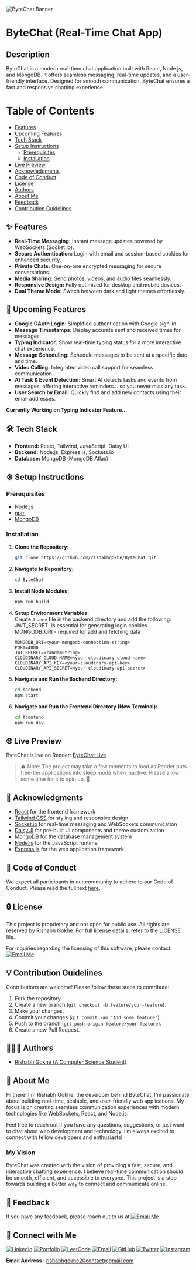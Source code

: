 
![ByteChat Banner](https://res.cloudinary.com/dnytagac4/image/upload/v1741967602/ByteChat_Poster_qesrxh.png)

# ByteChat (Real-Time Chat App)

## Description

ByteChat is a modern real-time chat application built with React, Node.js, and MongoDB. It offers seamless messaging, real-time updates, and a user-friendly interface. Designed for smooth communication, ByteChat ensures a fast and responsive chatting experience.  

# Table of Contents

  - [Features](#-features)
  - [Upcoming Features](#-upcoming-features)
  - [Tech Stack](#️-tech-stack)
  - [Setup Instructions](#️-setup-instructions)
    - [Prerequisites](#prerequisites)
    - [Installation](#installation)
  - [Live Preview](#-live-preview)
  - [Acknowledgments](#-acknowledgments)
  - [Code of Conduct](#-code-of-conduct)
  - [License](#-license)
  - [Authors](#-authors)
  - [About Me](#-about-me)
  - [Feedback](#-feedback)
  - [Contribution Guidelines](#-contribution-guidelines)

## ✨ Features  

- **Real-Time Messaging:** Instant message updates powered by WebSockets (Socket.io).  
- **Secure Authentication:** Login with email and session-based cookies for enhanced security.  
- **Private Chats:** One-on-one encrypted messaging for secure conversations.  
- **Media Sharing:** Send photos, videos, and audio files seamlessly.  
- **Responsive Design:** Fully optimized for desktop and mobile devices.  
- **Dual Theme Mode:** Switch between dark and light themes effortlessly.  

## 🚀 Upcoming Features  

- **Google OAuth Login:** Simplified authentication with Google sign-in.  
- **Message Timestamps:** Display accurate sent and received times for messages.  
- **Typing Indicator:** Show real-time typing status for a more interactive chat experience.  
- **Message Scheduling:** Schedule messages to be sent at a specific date and time.  
- **Video Calling:** Integrated video call support for seamless communication.  
- **AI Task & Event Detection:** Smart AI detects tasks and events from messages, offering interactive reminders... so you never miss any task.  
- **User Search by Email:** Quickly find and add new contacts using their email addresses.  

**Currently Working on Typing Indicator Feature...**


## 🛠️ Tech Stack

- **Frontend:** React, Tailwind, JavaScript, Daisy UI
- **Backend:** Node.js, Express.js, Sockets.io
- **Database:** MongoDB (MongoDB Atlas)

## ⚙️ Setup Instructions

### Prerequisites

- [Node.js](https://nodejs.org/)
- [npm](https://www.npmjs.com/)
- [MongoDB](https://www.mongodb.com/)

### Installation

1. **Clone the Repository:**
   ```bash
   git clone https://github.com/rishabhgokhe/ByteChat.git

2. **Navigate to Repository:**
    ```bash
    cd ByteChat

3. **Install Node Modules:**
    ```bash
    npm run build

4. **Setup Environment Variables:**  
   Create a `.env` file in the backend directory and add the following:  
       JWT_SECRET- is essential for generating login cookies
       <br/>
       MONGODB_URI - required for add and fetching data
       <br/>
   ```plaintext
   MONGODB_URI=<your-mongodb-connection-string>
   PORT=4000
   JWT_SECRET=<randomString>
   CLOUDINARY_CLOUD_NAME=<your-cloudinary-cloud-name>
   CLOUDINARY_API_KEY=<your-cloudinary-api-key>
   CLOUDINARY_API_SECRET=<your-cloudinary-api-secret>

5. **Navigate and Run the Backend Directory:**
    ```bash
    cd backend
    npm start

6. **Navigate and Run the Frontend Directory (New Terminal):**  
   ```bash
   cd frontend
   npm run dev

## 🌐 Live Preview

ByteChat is live on Render: [ByteChat Live](https://bytechat-ltd0.onrender.com/login)  
> ⚠ Note: The project may take a few moments to load as Render puts free-tier applications into sleep mode when inactive. Please allow some time for it to spin up. 🚀


## 🙌 Acknowledgments

- [React](https://react.dev/) for the frontend framework  
- [Tailwind CSS](https://tailwindcss.com/) for styling and responsive design
- [Socket.io](https://socket.io/) for real-time messaging and WebSockets communication
- [DaisyUI](https://daisyui.com/) for pre-built UI components and theme customization
- [MongoDB](https://www.mongodb.com/) for the database management system
- [Node.js](https://nodejs.org/) for the JavaScript runtime  
- [Express.js](https://expressjs.com/) for the web application framework

## 📜 Code of Conduct

We expect all participants in our community to adhere to our Code of Conduct. Please read the full text [here](CODE_OF_CONDUCT.md).

## 🔒 License

This project is proprietary and not open for public use. All rights are reserved by Rishabh Gokhe.
For full license details, refer to the [LICENSE](LICENSE) file.

For inquiries regarding the licensing of this software, please contact: [![Email Me](https://img.shields.io/badge/Email-Me-black?style=flat&logo=[YOUR_ICON_URL]&logoColor=white)](mailto:rishabhgokhe20contact@gmail.com)


## 💡 Contribution Guidelines

Contributions are welcome! Please follow these steps to contribute:
1. Fork the repository.
2. Create a new branch (`git checkout -b feature/your-feature`).
3. Make your changes.
4. Commit your changes (`git commit -am 'Add some feature'`).
5. Push to the branch (`git push origin feature/your-feature`).
6. Create a new Pull Request.

## 👨🏻‍💻 Authors

- [Rishabh Gokhe (A Computer Science Student)](https://www.github.com/rishabhgokhe)

## 🚀 About Me  

Hi there! I'm Rishabh Gokhe, the developer behind ByteChat. I'm passionate about building real-time, scalable, and user-friendly web applications. My focus is on creating seamless communication experiences with modern technologies like WebSockets, React, and Node.js.  

Feel free to reach out if you have any questions, suggestions, or just want to chat about web development and technology. I’m always excited to connect with fellow developers and enthusiasts!  

### My Vision  

ByteChat was created with the vision of providing a fast, secure, and interactive chatting experience. I believe real-time communication should be smooth, efficient, and accessible to everyone. This project is a step towards building a better way to connect and communicate online.

## 📨 Feedback

If you have any feedback, please reach out to us at 
[![Email Me](https://img.shields.io/badge/Email-Me-black?style=flat&logo=[YOUR_ICON_URL]&logoColor=white)](mailto:rishabhgokhe20contact@gmail.com)

## 🔗 Connect with Me

[![LinkedIn](https://img.shields.io/badge/LinkedIn-0A66C2?style=for-the-badge&logo=linkedin&logoColor=white)](https://linkedin.com/in/rishabh-gokhe-22168b287)
[![Portfolio](https://img.shields.io/badge/Portfolio-000000?style=for-the-badge&logo=outline&logoColor=white)](https://portfolio-rishabhgokhe.vercel.app/)
[![LeetCode](https://img.shields.io/badge/LeetCode-FFA116?style=for-the-badge&logo=leetcode&logoColor=white)](https://leetcode.com/u/rishabh_gokhe/)
[![Email](https://img.shields.io/badge/Email-D14836?style=for-the-badge&logo=gmail&logoColor=white)](mailto:rishabhgokhe20contact@gmail.com)
[![GitHub](https://img.shields.io/badge/GitHub-181717?style=for-the-badge&logo=github&logoColor=white)](https://github.com/rishabhgokhe)
[![Twitter](https://img.shields.io/badge/Twitter-1DA1F2?style=for-the-badge&logo=x&logoColor=white)](https://twitter.com/rishabhgokhe)
[![Instagram](https://img.shields.io/badge/Instagram-DD2A7B?style=for-the-badge&logo=instagram&logoColor=white)](https://www.instagram.com/rishabh_gokhe)

**Email Address** : [rishabhgokhe20contact@gmail.com](mailto:rishabhgokhe20contact@gmail.com)